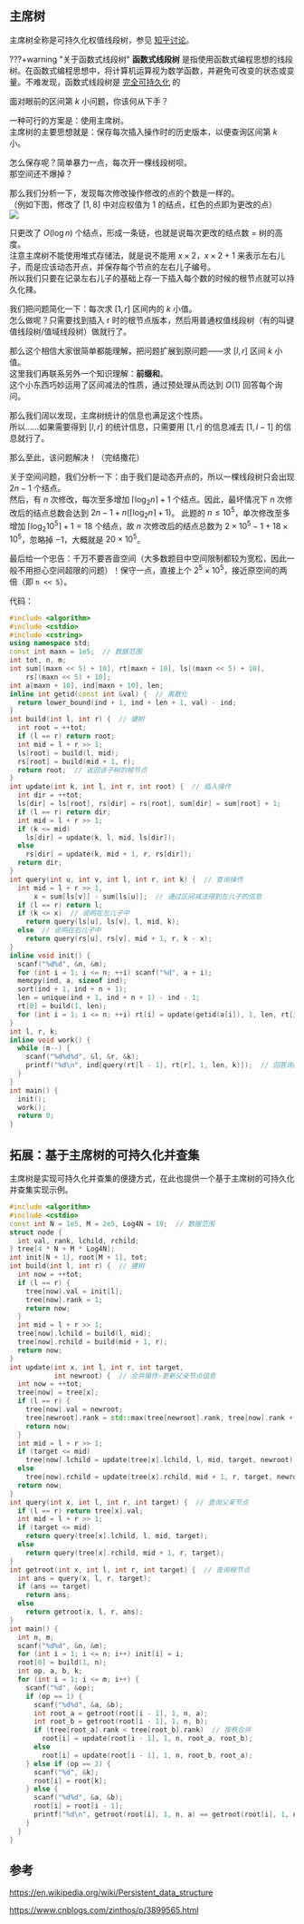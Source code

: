 ## 主席树

主席树全称是可持久化权值线段树，参见 [知乎讨论](https://www.zhihu.com/question/59195374)。

???+warning "关于函数式线段树"
    **函数式线段树** 是指使用函数式编程思想的线段树。在函数式编程思想中，将计算机运算视为数学函数，并避免可改变的状态或变量。不难发现，函数式线段树是 [完全可持久化](../persistent/#fully-persistent) 的

面对眼前的区间第 $k$ 小问题，你该何从下手？

一种可行的方案是：使用主席树。  
主席树的主要思想就是：保存每次插入操作时的历史版本，以便查询区间第 $k$ 小。

怎么保存呢？简单暴力一点，每次开一棵线段树呗。  
那空间还不爆掉？

那么我们分析一下，发现每次修改操作修改的点的个数是一样的。  
（例如下图，修改了 $[1,8]$ 中对应权值为 1 的结点，红色的点即为更改的点）  
![](./images/persistent-seg.png)

只更改了 $O(\log{n})$ 个结点，形成一条链，也就是说每次更改的结点数 = 树的高度。  
注意主席树不能使用堆式存储法，就是说不能用 $x\times 2$，$x\times 2+1$ 来表示左右儿子，而是应该动态开点，并保存每个节点的左右儿子编号。  
所以我们只要在记录左右儿子的基础上存一下插入每个数的时候的根节点就可以持久化辣。

我们把问题简化一下：每次求 $[1,r]$ 区间内的 $k$ 小值。  
怎么做呢？只需要找到插入 r 时的根节点版本，然后用普通权值线段树（有的叫键值线段树/值域线段树）做就行了。

那么这个相信大家很简单都能理解，把问题扩展到原问题——求 $[l,r]$ 区间 $k$ 小值。  
这里我们再联系另外一个知识理解：**前缀和**。  
这个小东西巧妙运用了区间减法的性质，通过预处理从而达到 $O(1)$ 回答每个询问。

那么我们阔以发现，主席树统计的信息也满足这个性质。  
所以……如果需要得到 $[l,r]$ 的统计信息，只需要用 $[1,r]$ 的信息减去 $[1,l - 1]$ 的信息就行了。

那么至此，该问题解决！（完结撒花）

关于空间问题，我们分析一下：由于我们是动态开点的，所以一棵线段树只会出现 $2n-1$ 个结点。  
然后，有 $n$ 次修改，每次至多增加 $\lceil\log_2{n}\rceil+1$ 个结点。因此，最坏情况下 $n$ 次修改后的结点总数会达到 $2n-1+n(\lceil\log_2{n}\rceil+1)$。
此题的 $n \leq 10^5$，单次修改至多增加 $\lceil\log_2{10^5}\rceil+1 = 18$ 个结点，故 $n$ 次修改后的结点总数为 $2\times 10^5-1+18\times 10^5$，忽略掉 $-1$，大概就是 $20\times 10^5$。

最后给一个忠告：千万不要吝啬空间（大多数题目中空间限制都较为宽松，因此一般不用担心空间超限的问题）！保守一点，直接上个 $2^5\times 10^5$，接近原空间的两倍（即 `n << 5`）。

代码：

```cpp
#include <algorithm>
#include <cstdio>
#include <cstring>
using namespace std;
const int maxn = 1e5;  // 数据范围
int tot, n, m;
int sum[(maxn << 5) + 10], rt[maxn + 10], ls[(maxn << 5) + 10],
    rs[(maxn << 5) + 10];
int a[maxn + 10], ind[maxn + 10], len;
inline int getid(const int &val) {  // 离散化
  return lower_bound(ind + 1, ind + len + 1, val) - ind;
}
int build(int l, int r) {  // 建树
  int root = ++tot;
  if (l == r) return root;
  int mid = l + r >> 1;
  ls[root] = build(l, mid);
  rs[root] = build(mid + 1, r);
  return root;  // 返回该子树的根节点
}
int update(int k, int l, int r, int root) {  // 插入操作
  int dir = ++tot;
  ls[dir] = ls[root], rs[dir] = rs[root], sum[dir] = sum[root] + 1;
  if (l == r) return dir;
  int mid = l + r >> 1;
  if (k <= mid)
    ls[dir] = update(k, l, mid, ls[dir]);
  else
    rs[dir] = update(k, mid + 1, r, rs[dir]);
  return dir;
}
int query(int u, int v, int l, int r, int k) {  // 查询操作
  int mid = l + r >> 1,
      x = sum[ls[v]] - sum[ls[u]];  // 通过区间减法得到左儿子的信息
  if (l == r) return l;
  if (k <= x)  // 说明在左儿子中
    return query(ls[u], ls[v], l, mid, k);
  else  // 说明在右儿子中
    return query(rs[u], rs[v], mid + 1, r, k - x);
}
inline void init() {
  scanf("%d%d", &n, &m);
  for (int i = 1; i <= n; ++i) scanf("%d", a + i);
  memcpy(ind, a, sizeof ind);
  sort(ind + 1, ind + n + 1);
  len = unique(ind + 1, ind + n + 1) - ind - 1;
  rt[0] = build(1, len);
  for (int i = 1; i <= n; ++i) rt[i] = update(getid(a[i]), 1, len, rt[i - 1]);
}
int l, r, k;
inline void work() {
  while (m--) {
    scanf("%d%d%d", &l, &r, &k);
    printf("%d\n", ind[query(rt[l - 1], rt[r], 1, len, k)]);  // 回答询问
  }
}
int main() {
  init();
  work();
  return 0;
}
```

## 拓展：基于主席树的可持久化并查集

主席树是实现可持久化并查集的便捷方式，在此也提供一个基于主席树的可持久化并查集实现示例。

```cpp
#include <algorithm>
#include <cstdio>
const int N = 1e5, M = 2e5, Log4N = 19;  // 数据范围
struct node {
  int val, rank, lchild, rchild;
} tree[4 * N + M * Log4N];
int init[N + 1], root[M + 1], tot;
int build(int l, int r) {  // 建树
  int now = ++tot;
  if (l == r) {
    tree[now].val = init[l];
    tree[now].rank = 1;
    return now;
  }
  int mid = l + r >> 1;
  tree[now].lchild = build(l, mid);
  tree[now].rchild = build(mid + 1, r);
  return now;
}
int update(int x, int l, int r, int target,
           int newroot) {  // 合并操作-更新父亲节点信息
  int now = ++tot;
  tree[now] = tree[x];
  if (l == r) {
    tree[now].val = newroot;
    tree[newroot].rank = std::max(tree[newroot].rank, tree[now].rank + 1);
    return now;
  }
  int mid = l + r >> 1;
  if (target <= mid)
    tree[now].lchild = update(tree[x].lchild, l, mid, target, newroot);
  else
    tree[now].rchild = update(tree[x].rchild, mid + 1, r, target, newroot);
  return now;
}
int query(int x, int l, int r, int target) {  // 查询父亲节点
  if (l == r) return tree[x].val;
  int mid = l + r >> 1;
  if (target <= mid)
    return query(tree[x].lchild, l, mid, target);
  else
    return query(tree[x].rchild, mid + 1, r, target);
}
int getroot(int x, int l, int r, int target) {  // 查询根节点
  int ans = query(x, l, r, target);
  if (ans == target)
    return ans;
  else
    return getroot(x, l, r, ans);
}
int main() {
  int n, m;
  scanf("%d%d", &n, &m);
  for (int i = 1; i <= n; i++) init[i] = i;
  root[0] = build(1, n);
  int op, a, b, k;
  for (int i = 1; i <= m; i++) {
    scanf("%d", &op);
    if (op == 1) {
      scanf("%d%d", &a, &b);
      int root_a = getroot(root[i - 1], 1, n, a);
      int root_b = getroot(root[i - 1], 1, n, b);
      if (tree[root_a].rank < tree[root_b].rank)  // 按秩合并
        root[i] = update(root[i - 1], 1, n, root_a, root_b);
      else
        root[i] = update(root[i - 1], 1, n, root_b, root_a);
    } else if (op == 2) {
      scanf("%d", &k);
      root[i] = root[k];
    } else {
      scanf("%d%d", &a, &b);
      root[i] = root[i - 1];
      printf("%d\n", getroot(root[i], 1, n, a) == getroot(root[i], 1, n, b));
    }
  }
}
```

## 参考

<https://en.wikipedia.org/wiki/Persistent_data_structure>

<https://www.cnblogs.com/zinthos/p/3899565.html>
